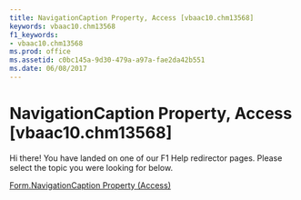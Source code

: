 ```yaml
---
title: NavigationCaption Property, Access [vbaac10.chm13568]
keywords: vbaac10.chm13568
f1_keywords:
- vbaac10.chm13568
ms.prod: office
ms.assetid: c0bc145a-9d30-479a-a97a-fae2da42b551
ms.date: 06/08/2017
---
```



# NavigationCaption Property, Access [vbaac10.chm13568]

Hi there! You have landed on one of our F1 Help redirector pages. Please select the topic you were looking for below.

[Form.NavigationCaption Property (Access)](http://msdn.microsoft.com/library/0801ef4c-3f0c-6d45-d1f1-4ed46163586e%28Office.15%29.aspx)

